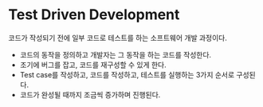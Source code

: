 # Test Driven Development
코드가 작성되기 전에 일부 코드로 테스트를 하는 소프트웨어 개발 과정이다.
- 코드의 동작을 정의하고 개발자는 그 동작을  하는 코드를 작성한다.
- 조기에 버그를 잡고, 코드를 재구성할 수 있게 한다.
- Test case를 작성하고, 코드를 작성하고, 테스트를 실행하는 3가지 순서로 구성된다.
- 코드가 완성될 때까지 조금씩 증가하며 진행된다.
